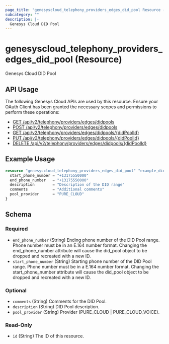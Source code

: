 ```yaml
---
page_title: "genesyscloud_telephony_providers_edges_did_pool Resource - terraform-provider-genesyscloud"
subcategory: ""
description: |-
  Genesys Cloud DID Pool
---
```

# genesyscloud_telephony_providers_edges_did_pool (Resource)

Genesys Cloud DID Pool

## API Usage
The following Genesys Cloud APIs are used by this resource. Ensure your OAuth Client has been granted the necessary scopes and permissions to perform these operations:

* [GET /api/v2/telephony/providers/edges/didpools](https://developer.genesys.cloud/api/rest/v2/telephonyprovidersedge/#get-api-v2-telephony-providers-edges-didpools)
* [POST /api/v2/telephony/providers/edges/didpools](https://developer.genesys.cloud/api/rest/v2/telephonyprovidersedge/#post-api-v2-telephony-providers-edges-didpools)
* [GET /api/v2/telephony/providers/edges/didpools/{didPoolId}](https://developer.genesys.cloud/api/rest/v2/telephonyprovidersedge/#get-api-v2-telephony-providers-edges-didpools--didPoolId-)
* [PUT /api/v2/telephony/providers/edges/didpools/{didPoolId}](https://developer.genesys.cloud/api/rest/v2/telephonyprovidersedge/#put-api-v2-telephony-providers-edges-didpools--didPoolId-)
* [DELETE /api/v2/telephony/providers/edges/didpools/{didPoolId}](https://developer.genesys.cloud/api/rest/v2/telephonyprovidersedge/#delete-api-v2-telephony-providers-edges-didpools--didPoolId-)


## Example Usage

```terraform
resource "genesyscloud_telephony_providers_edges_did_pool" "example_did_pool" {
  start_phone_number = "+13175550000"
  end_phone_number   = "+13175550000"
  description        = "Description of the DID range"
  comments           = "Additional comments"
  pool_provider      = "PURE_CLOUD"
}
```

<!-- schema generated by tfplugindocs -->
## Schema

### Required

- `end_phone_number` (String) Ending phone number of the DID Pool range.  Phone number must be in an E.164 number format. Changing the end_phone_number attribute will cause the did_pool object to be dropped and recreated with a new ID.
- `start_phone_number` (String) Starting phone number of the DID Pool range. Phone number must be in a E.164 number format. Changing the start_phone_number attribute will cause the did_pool object to be dropped and recreated with a new ID.

### Optional

- `comments` (String) Comments for the DID Pool.
- `description` (String) DID Pool description.
- `pool_provider` (String) Provider (PURE_CLOUD | PURE_CLOUD_VOICE).

### Read-Only

- `id` (String) The ID of this resource.

